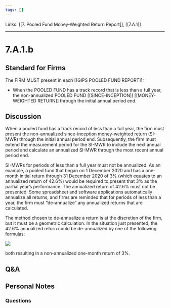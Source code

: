 ```yaml
---
tags: []
---
```

Links: [[7. Pooled Fund Money-Weighted Return Report]], [[7.A.1]]
___
# 7.A.1.b
## Standard for Firms
The FIRM MUST present in each [[GIPS POOLED FUND REPORT]]:
- When the POOLED FUND has a track record that is less than a full year, the non-annualized POOLED FUND [[SINCE-INCEPTION]] [[MONEY-WEIGHTED RETURN]] through the initial annual period end.
## Discussion
When a pooled fund has a track record of less than a full year, the firm must present the non-annualized since-inception money-weighted return (SI-MWR) through the initial annual period end. Subsequently, the firm must extend the measurement period for the SI-MWR to include the next annual period and calculate an annualized SI-MWR through the most recent annual period end.

SI-MWRs for periods of less than a full year must not be annualized. As an example, a pooled fund that began on 1 December 2020 and has a one-month initial return through 31 December 2020 of 3% (which equates to an annualized return of 42.6%) would be required to present that 3% as the partial year’s performance. The annualized return of 42.6% must not be presented. Some spreadsheet and software applications automatically annualize all returns, and firms are reminded that for periods of less than a year, the firm must “de-annualize” any annualized returns that are calculated.

The method chosen to de-annualize a return is at the discretion of the firm, but it must be a geometric calculation. In the situation just presented, the 42.6% annualized return could be de-annualized by one of the following formulas:

![](https://www.gipsstandards.org/wp-content/themes/gips/pdf_img/for_firms/7.A.1.1.png)

both resulting in a non-annualized one-month return of 3%.
## Q&A

## Personal Notes

### Questions